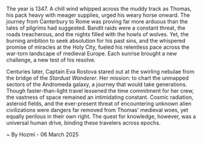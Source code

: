 
The year is 1347.  A chill wind whipped across the muddy track as Thomas, his pack heavy with meager supplies, urged his weary horse onward.  The journey from Canterbury to Rome was proving far more arduous than the tales of pilgrims had suggested. Bandit raids were a constant threat, the roads treacherous, and the nights filled with the howls of wolves. Yet, the burning ambition to seek absolution for his past sins, and the whispered promise of miracles at the Holy City, fueled his relentless pace across the war-torn landscape of medieval Europe. Each sunrise brought a new challenge, a new test of his resolve.

Centuries later, Captain Eva Rostova stared out at the swirling nebulae from the bridge of the *Stardust Wanderer*.  Her mission: to chart the unmapped sectors of the Andromeda galaxy, a journey that would take generations. Though faster-than-light travel lessened the time commitment for her crew, the vastness of space remained an intimidating constant.  Cosmic radiation, asteroid fields, and the ever-present threat of encountering unknown alien civilizations were dangers far removed from Thomas' medieval woes, yet equally perilous in their own right.  The quest for knowledge, however, was a universal human drive, binding these travelers across epochs.

~ By Hozmi - 06 March 2025
